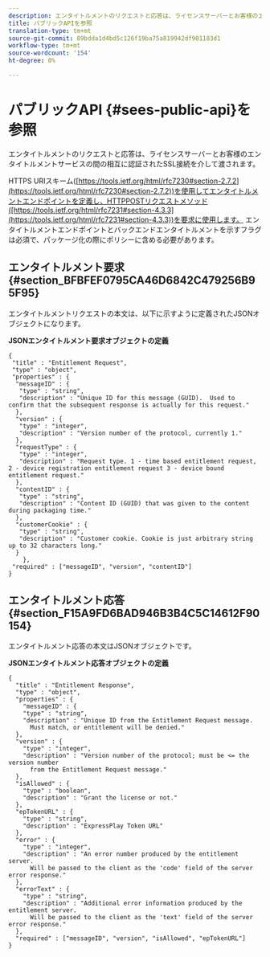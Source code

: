 ```yaml
---
description: エンタイトルメントのリクエストと応答は、ライセンスサーバーとお客様のエンタイトルメントサービスの間の相互に認証されたSSL接続を介して渡されます。
title: パブリックAPIを参照
translation-type: tm+mt
source-git-commit: 89bdda1d4bd5c126f19ba75a819942df901183d1
workflow-type: tm+mt
source-wordcount: '154'
ht-degree: 0%

---
```



# パブリックAPI {#sees-public-api}を参照

エンタイトルメントのリクエストと応答は、ライセンスサーバーとお客様のエンタイトルメントサービスの間の相互に認証されたSSL接続を介して渡されます。

HTTPS URIスキーム([https://tools.ietf.org/html/rfc7230#section-2.7.2](https://tools.ietf.org/html/rfc7230#section-2.7.2))を使用してエンタイトルメントエンドポイントを定義し、HTTPPOSTリクエストメソッド([https://tools.ietf.org/html/rfc7231#section-4.3.3](https://tools.ietf.org/html/rfc7231#section-4.3.3))を要求に使用します。 エンタイトルメントエンドポイントとバックエンドエンタイトルメントを示すフラグは必須で、パッケージ化の際にポリシーに含める必要があります。

## エンタイトルメント要求{#section_BFBFEF0795CA46D6842C479256B95F95}

エンタイトルメントリクエストの本文は、以下に示すように定義されたJSONオブジェクトになります。

**JSONエンタイトルメント要求オブジェクトの定義**

```
{ 
 "title" : "Entitlement Request", 
 "type" : "object", 
 "properties" : { 
  "messageID" : { 
   "type" : "string", 
   "description" : "Unique ID for this message (GUID).  Used to confirm that the subsequent response is actually for this request." 
  }, 
  "version" : { 
   "type" : "integer", 
   "description" : "Version number of the protocol, currently 1." 
  }, 
  "requestType" : { 
   "type" : "integer", 
   "description" : "Request type. 1 - time based entitlement request, 2 - device registration entitlement request 3 - device bound entitlement request." 
  }, 
  "contentID" : { 
   "type" : "string", 
   "description" : "Content ID (GUID) that was given to the content during packaging time." 
  }, 
  "customerCookie" : { 
   "type" : "string", 
   "description" : "Customer cookie. Cookie is just arbitrary string up to 32 characters long." 
  } 
    }, 
 "required" : ["messageID", "version", "contentID"] 
}
```

## エンタイトルメント応答{#section_F15A9FD6BAD946B3B4C5C14612F90154}

エンタイトルメント応答の本文はJSONオブジェクトです。

**JSONエンタイトルメント応答オブジェクトの定義**

```
{ 
  "title" : "Entitlement Response", 
  "type" : "object", 
  "properties" : { 
    "messageID" : { 
    "type" : "string", 
    "description" : "Unique ID from the Entitlement Request message.   
      Must match, or entitlement will be denied." 
  }, 
  "version" : { 
    "type" : "integer", 
    "description" : "Version number of the protocol; must be <= the version number  
      from the Entitlement Request message." 
  }, 
  "isAllowed" : { 
    "type" : "boolean", 
    "description" : "Grant the license or not." 
  }, 
  "epTokenURL" : { 
    "type" : "string", 
    "description" : "ExpressPlay Token URL" 
  }, 
  "error" : { 
    "type" : "integer", 
    "description" : "An error number produced by the entitlement server.  
      Will be passed to the client as the 'code' field of the server error response." 
  }, 
  "errorText" : { 
    "type" : "string", 
    "description" : "Additional error information produced by the entitlement server.  
      Will be passed to the client as the 'text' field of the server error response." 
  }, 
  "required" : ["messageID", "version", "isAllowed", "epTokenURL"] 
}
```
